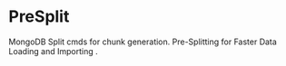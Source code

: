 PreSplit
========

MongoDB Split cmds for chunk generation. Pre-Splitting for Faster Data Loading and Importing . 
